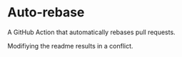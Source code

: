 # Auto-rebase

A GitHub Action that automatically rebases pull requests.

Modifiying the readme results in a conflict.
